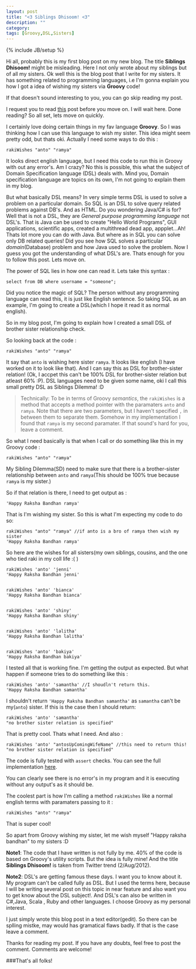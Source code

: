 ```yaml
---
layout: post
title: "<3 Siblings Dhisoom! <3"
description: ""
category: 
tags: [Groovy,DSL,Sisters]
---
```

{% include JB/setup %}

Hi all, probably this is my first blog post on my new blog. The title **Siblings Dhisoom!** might be misleading. Here I not only wrote about my siblings but of all my sisters. Ok well this is the blog post that I write for my sisters. It has something related to programming languages, i.e I'm gonna explain you how I got a idea of wishing my sisters via **Groovy** code!

If that doesn't sound interesting to you, you can go skip reading my post.

I request you to read [this](http://antoaravinth.github.com/2012/07/31/hello-world/) post before you move on. I will wait here. Done reading? So all set, lets move on quickly.

I certainly love doing certain things in my fav language **Groovy**. So I was thinking how I can use this 
language to wish my sister. This idea might seem pretty odd, but thats oki. Actually I need some ways to do this :

	rakiWishes "anto" "ramya"
	
It looks direct english language, but I need this code to run this in Groovy with out any error's. Am I crazy? No this is possible, this what the subject of Domain Specification language (DSL) deals with. Mind you, Domain specification language are topics on its own, I'm not going to explain them in my blog. 

But what basically DSL means? In very simple terms DSL is used to solve a problem on a particular domain. So SQL is an DSL
to solve query related problems against DB's. And as HTML. Do you wondering Java/C# is for? Well that is not a DSL, they are 
*General purpose programming language* not DSL's. That is Java can be used to create "Hello World Programs", GUI applications, scientific apps, created a multithread dead app, appplet...Ah! Thats lot more you can do with Java. But where as in SQL you can solve only DB related queries! Did you see how SQL solves a particular *domain*(Database) problem and how Java used to solve the problem. Now I guess you got the understanding of what DSL's are. Thats enough for you to follow this post. Lets move on.


The power of SQL lies  in how one can read it. Lets take this syntax : 

	select from DB where username = "someone";
	
Did you notice the magic of SQL? The person without any programming language can read this, it is just like English sentence.
So taking SQL as an example, I'm going to create a DSL(which I hope it read it as normal english).

So in my blog post, I'm going to explain how I created a small DSL of brother sister relationship check.


So looking back at the code : 

	rakiWishes "anto" "ramya"
	
It say that `anto` is wishing here sister `ramya`. It looks like english (I have worked on it to look like that). And I can say
this as DSL for brother-sister relation! (Ok, I accpet this can't be 100% DSL for brother-sister relation but atleast 60% :P).
DSL languages need to be given some name, oki I call this small pretty DSL as Siblings Dilemma! :D 

>Technically: To be in terms of Groovy *semantics*, the `rakiWishes` is a method that accepts a method pointer
>with the paramaters `anto` and `ramya`. Note that there are two parameters, but I haven't specified `,` in between
>them to separate them. Somehow in my implementation I found that `ramya` is my second paramater. If that sound's
>hard for you, leave a comment. 


So what I need basically is that when I call or do something like this in my Groovy code :

	rakiWishes "anto" "ramya"
	
My Sibling Dilemma(SD) need to make sure that there is a brother-sister relationship between `anto` and `ramya`(This should be
100% true because `ramya` is my sister.)

So if that relation is there, I need to get output as :

	'Happy Raksha Bandhan ramya'
	
That is I'm wishing my sister. So this is what I'm expecting my code to do so:

	rakiWishes "anto" "ramya" //if anto is a bro of ramya then wish my sister
	'Happy Raksha Bandhan ramya'
	
So here are the wishes for all sisters(my own siblings, cousins, and the one who tied raki in my coll life :( )

	rakiWishes 'anto' 'jenni'
	'Happy Raksha Bandhan jenni'
	

	rakiWishes 'anto' 'bianca'
	'Happy Raksha Bandhan bianca'
	
	
	rakiWishes 'anto' 'shiny'
	'Happy Raksha Bandhan shiny'


	rakiWishes 'anto' 'lalitha'
	'Happy Raksha Bandhan lalitha'
	

	rakiWishes 'anto' 'bakiya'
	'Happy Raksha Bandhan bakiya'
	

I tested all that is working fine. I'm getting the output as expected. But what happen if someone tries to do 
something like this :


	rakiWishes 'anto' 'samantha' //I shoudln't return this.
	'Happy Raksha Bandhan samantha'
	
I shouldn't return `'Happy Raksha Bandhan samantha'` as `samantha` can't be my(`anto`) sister. If this is the case then I should
return:

	rakiWishes 'anto' 'samantha' 
	"no brother sister relation is specified"
	
That is pretty cool. Thats what I need. And also :

	rakiWishes 'anto' "antosUpComingWifeName" //this need to return this!
	"no brother sister relation is specified"
	
The code is fully tested with `assert` checks. You can see the full implementation [here](http://ideone.com/WStY1).


You can clearly see there is no error's in my program and it is executing without any output's as it should be.

The coolest part is how I'm calling a method `rakiWishes` like a normal english terms with paramaters passing to it :

	rakiWishes "anto" "ramya"
	
That is super cool! 

So apart from Groovy wishing my sister, let me wish myself "Happy raksha bandhan" to my sisters :D 


**Note1**: The code that I have written is not fully by me. 40% of the code is based on Groovy's utility scripts.
But the idea is fully mine! And the title **Siblings Dhisoom!** is taken from Twitter trend (2/Aug/2012).

**Note2**: DSL's are getting famous these days. I want you to know about it. My program can't be called fully as DSL. But I used
the terms here, because I will be writing several post on this topic in near feature and also want you to get know about the DSL subject!.
And DSL's can also be written in C#,Java, Scala , Ruby and other languages. I choose Groovy as my personal interest. 
	
I just simply wrote this blog post in a text editor(gedit). So there can be splling mistke, may would has gramatical flaws badly. If that is the case leave a comment.

Thanks for reading my post. If you have any doubts, feel free to post the comment. Comments are welcome!

###That's all folks!


	
	 



